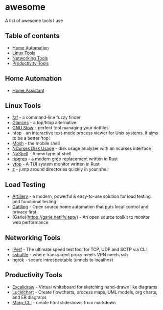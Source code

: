 # awesome
A list of awesome tools I use

## Table of contents

  - [Home Automation](#home-automation)
  - [Linux Tools](#linux-tools)
  - [Networking Tools](#networking-tools)
  - [Productivity Tools](#productivity-tools)
 
## Home Automation
  - [Home Assistant](https://www.home-assistant.io/)

## Linux Tools
- [fzf](https://github.com/junegunn/fzf) - a command-line fuzzy finder
- [Glances](https://github.com/nicolargo/glances) - a top/htop alternative
- [GNU Stow](https://www.gnu.org/software/stow/) - perfect tool managing your dotfiles
- [htop](https://github.com/hishamhm/htop) - an interactive text-mode process viewer for Unix systems. It aims to be a better 'top'.
- [Mosh](https://mosh.org/) - the mobile shell
- [NCurses Disk Usage](https://dev.yorhel.nl/ncdu) - disk usage analyzer with an ncurses interface
- [NuShell](https://github.com/nushell/nushell) - A new type of shell
- [ripgrep](https://github.com/BurntSushi/ripgrep) - a modern grep replacement written in Rust
- [ytop](https://github.com/cjbassi/ytop) - A TUI system monitor written in Rust
- [z](https://github.com/rupa/z) - jump around directories quickly in your shell

## Load Testing
- [Artillery](https://artillery.io/) - a modern, powerful & easy-to-use solution for load testing and functional testing
- [Gattling](https://gatling.io/) - Open source home automation that puts local control and privacy first.
- [Garie)(https://garie.netlify.app/) - An open source toolkit to monitor web performance

## Networking Tools
- [iPerf](https://iperf.fr/iperf-download.php) - The ultimate speed test tool for TCP, UDP and SCTP via CLI
- [sshuttle](https://github.com/apenwarr/sshuttle) - where transparent proxy meets VPN meets ssh
- [ngrok](https://ngrok.com/) - secure introspectable tunnels to localhost

## Productivity Tools
- [Excalidraw](https://excalidraw.com/) - Virtual whiteboard for sketching hand-drawn like diagrams 
- [Lucidchart](https://www.lucidchart.com/) - Create flowcharts, process maps, UML models, org charts, and ER diagrams
- [Marp-CLI](https://github.com/marp-team/marp-cli) - create html slideshows from markdown
